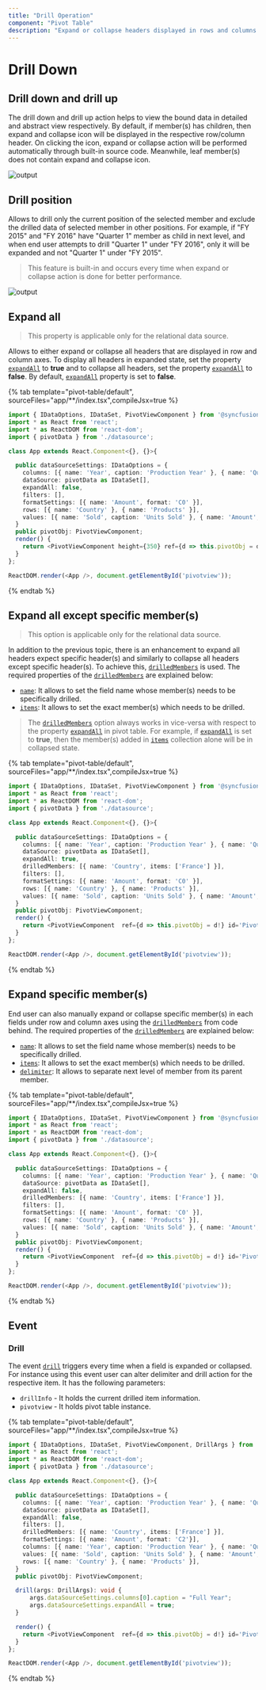 ```yaml
---
title: "Drill Operation"
component: "Pivot Table"
description: "Expand or collapse headers displayed in rows and columns."
---
```


# Drill Down

## Drill down and drill up

The drill down and drill up action helps to view the bound data in detailed and abstract view respectively. By default, if member(s) has children, then expand and collapse icon will be displayed in the respective row/column header. On clicking the icon, expand or collapse action will be performed automatically through built-in source code. Meanwhile, leaf member(s) does not contain expand and collapse icon.

![output](images/drill.png)

## Drill position

Allows to drill only the current position of the selected member and exclude the drilled data of selected member in other positions. For example, if "FY 2015" and "FY 2016" have "Quarter 1" member as child in next level, and when end user attempts to drill "Quarter 1" under "FY 2016", only it will be expanded and not "Quarter 1" under "FY 2015".

> This feature is built-in and occurs every time when expand or collapse action is done for better performance.

![output](images/drill_position.png)

## Expand all

> This property is applicable only for the relational data source.

Allows to either expand or collapse all headers that are displayed in row and column axes. To display all headers in expanded state, set the property [`expandAll`](https://ej2.syncfusion.com/react/documentation/api/pivotview/dataSourceSettingsModel/#expandall) to **true** and to collapse all
headers, set the property [`expandAll`](https://ej2.syncfusion.com/react/documentation/api/pivotview/dataSourceSettingsModel/#expandall) to **false**. By default, [`expandAll`](https://ej2.syncfusion.com/react/documentation/api/pivotview/dataSourceSettingsModel/#expandall) property is set to **false**.

{% tab template="pivot-table/default", sourceFiles="app/**/index.tsx",compileJsx=true %}

```typescript
import { IDataOptions, IDataSet, PivotViewComponent } from '@syncfusion/ej2-react-pivotview';
import * as React from 'react';
import * as ReactDOM from 'react-dom';
import { pivotData } from './datasource';

class App extends React.Component<{}, {}>{

  public dataSourceSettings: IDataOptions = {
    columns: [{ name: 'Year', caption: 'Production Year' }, { name: 'Quarter' }],
    dataSource: pivotData as IDataSet[],
    expandAll: false,
    filters: [],
    formatSettings: [{ name: 'Amount', format: 'C0' }],
    rows: [{ name: 'Country' }, { name: 'Products' }],
    values: [{ name: 'Sold', caption: 'Units Sold' }, { name: 'Amount', caption: 'Sold Amount' }]
  }
  public pivotObj: PivotViewComponent;
  render() {
    return <PivotViewComponent height={350} ref={d => this.pivotObj = d!} id='PivotView' dataSourceSettings={this.dataSourceSettings}></PivotViewComponent>
  }
};

ReactDOM.render(<App />, document.getElementById('pivotview'));

```

{% endtab %}

## Expand all except specific member(s)

> This option is applicable only for the relational data source.

In addition to the previous topic, there is an enhancement to expand all headers expect specific header(s) and similarly to collapse all headers except specific header(s). To achieve this, [`drilledMembers`](https://ej2.syncfusion.com/react/documentation/api/pivotview/dataSourceSettingsModel/#drilledmembers) is used. The required properties of the [`drilledMembers`](https://ej2.syncfusion.com/react/documentation/api/pivotview/dataSourceSettingsModel/#drilledmembers) are explained below:

* [`name`](https://ej2.syncfusion.com/react/documentation/api/pivotview/drillOptionsModel/#name): It allows to set the field name whose member(s) needs to be specifically drilled.
* [`items`](https://ej2.syncfusion.com/react/documentation/api/pivotview/drillOptionsModel/#items): It allows to set the exact member(s) which needs to be drilled.

> The [`drilledMembers`](https://ej2.syncfusion.com/react/documentation/api/pivotview/dataSourceSettingsModel/#drilledmembers) option always works in vice-versa with respect to the property [`expandAll`](https://ej2.syncfusion.com/react/documentation/api/pivotview/dataSourceSettingsModel/#expandall) in pivot table. For example, if [`expandAll`](https://ej2.syncfusion.com/react/documentation/api/pivotview/dataSourceSettingsModel/#expandall) is set to **true**, then the member(s) added in [`items`](https://ej2.syncfusion.com/react/documentation/api/pivotview/drillOptionsModel/#items) collection alone will be in collapsed state.

{% tab template="pivot-table/default", sourceFiles="app/**/index.tsx",compileJsx=true %}

```typescript
import { IDataOptions, IDataSet, PivotViewComponent } from '@syncfusion/ej2-react-pivotview';
import * as React from 'react';
import * as ReactDOM from 'react-dom';
import { pivotData } from './datasource';

class App extends React.Component<{}, {}>{

  public dataSourceSettings: IDataOptions = {
    columns: [{ name: 'Year', caption: 'Production Year' }, { name: 'Quarter' }],
    dataSource: pivotData as IDataSet[],
    expandAll: true,
    drilledMembers: [{ name: 'Country', items: ['France'] }],
    filters: [],
    formatSettings: [{ name: 'Amount', format: 'C0' }],
    rows: [{ name: 'Country' }, { name: 'Products' }],
    values: [{ name: 'Sold', caption: 'Units Sold' }, { name: 'Amount', caption: 'Sold Amount' }]
  }
  public pivotObj: PivotViewComponent;
  render() {
    return <PivotViewComponent  ref={d => this.pivotObj = d!} id='PivotView' height={350} dataSourceSettings={this.dataSourceSettings}></PivotViewComponent>
  }
};

ReactDOM.render(<App />, document.getElementById('pivotview'));

```

{% endtab %}

## Expand specific member(s)

End user can also manually expand or collapse specific member(s) in each fields under row and column axes using the [`drilledMembers`](https://ej2.syncfusion.com/react/documentation/api/pivotview/dataSourceSettingsModel/#drilledmembers) from code behind. The required properties of the [`drilledMembers`](https://ej2.syncfusion.com/react/documentation/api/pivotview/dataSourceSettingsModel/#drilledmembers) are explained below:

* [`name`](https://ej2.syncfusion.com/react/documentation/api/pivotview/drillOptionsModel/#name): It allows to set the field name whose member(s) needs to be specifically drilled.
* [`items`](https://ej2.syncfusion.com/react/documentation/api/pivotview/drillOptionsModel/#items): It allows to set the exact member(s) which needs to be drilled.
* [`delimiter`](https://ej2.syncfusion.com/react/documentation/api/pivotview/drillOptionsModel/#delimiter): It allows to separate next level of member from its parent member.

{% tab template="pivot-table/default", sourceFiles="app/**/index.tsx",compileJsx=true %}

```typescript
import { IDataOptions, IDataSet, PivotViewComponent } from '@syncfusion/ej2-react-pivotview';
import * as React from 'react';
import * as ReactDOM from 'react-dom';
import { pivotData } from './datasource';

class App extends React.Component<{}, {}>{

  public dataSourceSettings: IDataOptions = {
    columns: [{ name: 'Year', caption: 'Production Year' }, { name: 'Quarter' }],
    dataSource: pivotData as IDataSet[],
    expandAll: false,
    drilledMembers: [{ name: 'Country', items: ['France'] }],
    filters: [],
    formatSettings: [{ name: 'Amount', format: 'C0' }],
    rows: [{ name: 'Country' }, { name: 'Products' }],
    values: [{ name: 'Sold', caption: 'Units Sold' }, { name: 'Amount', caption: 'Sold Amount' }]
  }
  public pivotObj: PivotViewComponent;
  render() {
    return <PivotViewComponent  ref={d => this.pivotObj = d!} id='PivotView' height={350} dataSourceSettings={this.dataSourceSettings}></PivotViewComponent>
  }
};

ReactDOM.render(<App />, document.getElementById('pivotview'));

```

{% endtab %}

## Event

### Drill

The event [`drill`](https://ej2.syncfusion.com/react/documentation/api/pivotview#aggregatecellinfo) triggers every time when a field is expanded or collapsed. For instance using this event user can alter delimiter and drill action for the respective item. It has the following parameters:

* `drillInfo` - It holds the current drilled item information.
* `pivotview` - It holds pivot table instance.

{% tab template="pivot-table/default", sourceFiles="app/**/index.tsx",compileJsx=true %}

```typescript
import { IDataOptions, IDataSet, PivotViewComponent, DrillArgs } from '@syncfusion/ej2-react-pivotview';
import * as React from 'react';
import * as ReactDOM from 'react-dom';
import { pivotData } from './datasource';

class App extends React.Component<{}, {}>{

  public dataSourceSettings: IDataOptions = {
    columns: [{ name: 'Year', caption: 'Production Year' }, { name: 'Quarter' }],
    dataSource: pivotData as IDataSet[],
    expandAll: false,
    filters: [],
    drilledMembers: [{ name: 'Country', items: ['France'] }],
    formatSettings: [{ name: 'Amount', format: 'C2'}],
    columns: [{ name: 'Year', caption: 'Production Year' }, { name: 'Quarter' }],
    values: [{ name: 'Sold', caption: 'Units Sold' }, { name: 'Amount', caption: 'Sold Amount' }],
    rows: [{ name: 'Country' }, { name: 'Products' }],
  }
  public pivotObj: PivotViewComponent;

  drill(args: DrillArgs): void {
      args.dataSourceSettings.columns[0].caption = "Full Year";
      args.dataSourceSettings.expandAll = true;
  }

  render() {
    return <PivotViewComponent  ref={d => this.pivotObj = d!} id='PivotView' height={350} drill={this.drill.bind(this)} dataSourceSettings={this.dataSourceSettings}></PivotViewComponent>
  }
};

ReactDOM.render(<App />, document.getElementById('pivotview'));

```

{% endtab %}